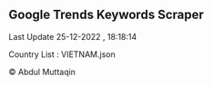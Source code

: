 

## Google Trends Keywords Scraper 
 
Last Update 25-12-2022 , 18:18:14

Country List :
VIETNAM.json



© Abdul Muttaqin 
